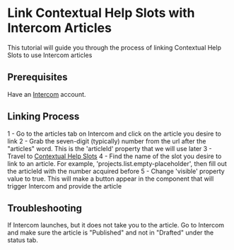 # Link Contextual Help Slots with Intercom Articles

This tutorial will guide you through the process of linking Contextual Help Slots to use Intercom articles

## Prerequisites

Have an [Intercom](https://www.intercom.com/) account.

## Linking Process

1 - Go to the articles tab on Intercom and click on the article you desire to link
2 - Grab the seven-digit (typically) number from the url after the "articles" word. This is the 'articleId' property that we will use later
3 - Travel to [Contextual Help Slots](https://github.com/MerthinTechnologies/CloudEdgeDistribution/blob/master/spa/src/app/configuration/contextual-help-slots.ts)
4 - Find the name of the slot you desire to link to an article. For example, 'projects.list.empty-placeholder', then fill out the articleId with the number acquired before
5 - Change 'visible' property value to true. This will make a button appear in the component that will trigger Intercom and provide the article

## Troubleshooting

If Intercom launches, but it does not take you to the article. Go to Intercom and make sure the article is "Published" and not in "Drafted" under the status tab.
